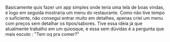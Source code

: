 Basicamente quis fazer um app simples onde teria uma tela de boas vindas, e logo em seguida mostraria um menu do restaurante.
Como não tive tempo o suficiente, não consegui entrar muito em detalhes, apenas criei um menu com preços sem detalhar os tipos/sabores.
Tive essa ideia já que atualmente trabalho em um quiosque, e essa sem dúvidas é a pergunta que mais escuto : "Tem oq pra comer?"
